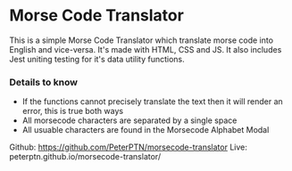 # Morse Code Translator

This is a simple Morse Code Translator which translate morse code into English and vice-versa. It's made with HTML, CSS and JS. It also includes Jest uniting testing for it's data utility functions.

### Details to know
- If the functions cannot precisely translate the text then it will render an error, this is true both ways
- All morsecode characters are separated by a single space
- All usuable characters are found in the Morsecode Alphabet Modal

Github: https://github.com/PeterPTN/morsecode-translator
Live: peterptn.github.io/morsecode-translator/